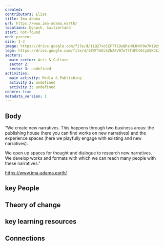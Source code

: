 ```yaml
---
created:
contributors: Elisa
title: Ima Adama
url: https://www.ima-adama.earth/
locations: Egnach, Switzerland
start: not-found
end: present
size: 1-3
image: https://drive.google.com/file/d/11Q27xo5EFTT19yQhzHHJHN70w7K19zyK/view?usp=drive_link
logo: https://drive.google.com/file/d/14WfTAOc6Zb26V97oT7f4FhO5CyG8KJLJ/view?usp=drive_link
sectors:
  main sector: Arts & Culture
  sector 2: 
  sector 3: undefined
activities: 
  main activity: Media & Publishing
  activity 2: undefined
  activity 3: undefined
cohere: true
metadata_version: 1
---
```



## Body

"We create new narratives. This happens through two business areas: the publishing house (here you can find works on new narratives) and the experience spaces (here we playfully engage with existing and new narratives).

We open up spaces for thought and dialogue to research new narratives. We develop works and formats with which we can reach many people with these narratives."

https://www.ima-adama.earth/

## key People



## Theory of change



## key learning resources



## Connections



